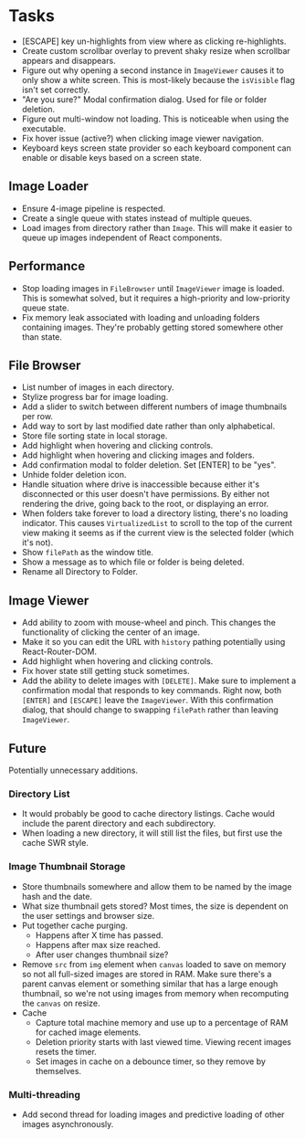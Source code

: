 # Tasks

- [ESCAPE] key un-highlights from view where as clicking re-highlights.
- Create custom scrollbar overlay to prevent shaky resize when scrollbar appears and disappears.
- Figure out why opening a second instance in `ImageViewer` causes it to only show a white screen. This is most-likely because the `isVisible` flag isn't set correctly.
- "Are you sure?" Modal confirmation dialog. Used for file or folder deletion.
- Figure out multi-window not loading. This is noticeable when using the executable.
- Fix hover issue (active?) when clicking image viewer navigation.
- Keyboard keys screen state provider so each keyboard component can enable or disable keys based on a screen state.

## Image Loader
- Ensure 4-image pipeline is respected.
- Create a single queue with states instead of multiple queues.
- Load images from directory rather than `Image`. This will make it easier to queue up images independent of React components.

## Performance
- Stop loading images in `FileBrowser` until `ImageViewer` image is loaded. This is somewhat solved, but it requires a high-priority and low-priority queue state.
- Fix memory leak associated with loading and unloading folders containing images. They're probably getting stored somewhere other than state.

## File Browser
- List number of images in each directory.
- Stylize progress bar for image loading.
- Add a slider to switch between different numbers of image thumbnails per row.
- Add way to sort by last modified date rather than only alphabetical.
- Store file sorting state in local storage.
- Add highlight when hovering and clicking controls.
- Add highlight when hovering and clicking images and folders.
- Add confirmation modal to folder deletion. Set [ENTER] to be "yes".
- Unhide folder deletion icon.
- Handle situation where drive is inaccessible because either it's disconnected or this user doesn't have permissions. By either not rendering the drive, going back to the root, or displaying an error.
- When folders take forever to load a directory listing, there's no loading indicator. This causes `VirtualizedList` to scroll to the top of the current view making it seems as if the current view is the selected folder (which it's not).
- Show `filePath` as the window title.
- Show a message as to which file or folder is being deleted.
- Rename all Directory to Folder.

## Image Viewer
- Add ability to zoom with mouse-wheel and pinch. This changes the functionality of clicking the center of an image.
- Make it so you can edit the URL with `history` pathing potentially using React-Router-DOM.
- Add highlight when hovering and clicking controls.
- Fix hover state still getting stuck sometimes.
- Add the ability to delete images with `[DELETE]`. Make sure to implement a confirmation modal that responds to key commands. Right now, both `[ENTER]` and `[ESCAPE]` leave the `ImageViewer`. With this confirmation dialog, that should change to swapping `filePath` rather than leaving `ImageViewer`.

## Future
Potentially unnecessary additions.

### Directory List
- It would probably be good to cache directory listings. Cache would include the parent directory and each subdirectory.
- When loading a new directory, it will still list the files, but first use the cache SWR style.

### Image Thumbnail Storage
- Store thumbnails somewhere and allow them to be named by the image hash and the date.
- What size thumbnail gets stored? Most times, the size is dependent on the user settings and browser size.
- Put together cache purging.
	+ Happens after X time has passed.
	+ Happens after max size reached.
	+ After user changes thumbnail size?
- Remove `src` from `img` element when `canvas` loaded to save on memory so not all full-sized images are stored in RAM. Make sure there's a parent canvas element or something similar that has a large enough thumbnail, so we're not using images from memory when recomputing the `canvas` on resize.
- Cache
	+ Capture total machine memory and use up to a percentage of RAM for cached image elements.
	+ Deletion priority starts with last viewed time. Viewing recent images resets the timer.
	+ Set images in cache on a debounce timer, so they remove by themselves.

### Multi-threading
- Add second thread for loading images and predictive loading of other images asynchronously.
